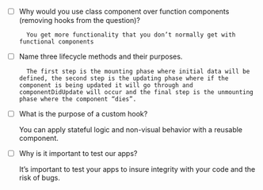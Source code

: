 - [ ] Why would you use class component over function components (removing hooks from the question)?

    	You get more functionality that you don’t normally get with functional components

- [ ] Name three lifecycle methods and their purposes.

        The first step is the mounting phase where initial data will be defined, the second step is the updating phase where if the component is being updated it will go through and componentDidUpdate will occur and the final step is the unmounting phase where the component “dies”.

- [ ] What is the purpose of a custom hook?

    You can apply stateful logic and non-visual behavior with a reusable component.

- [ ] Why is it important to test our apps?

    It’s important to test your apps to insure integrity with your code and the risk of bugs.